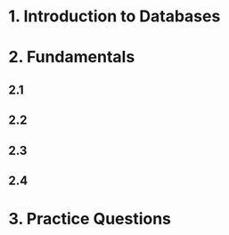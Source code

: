 # 1. Introduction to Databases

# 2. Fundamentals

## 2.1

## 2.2

## 2.3

## 2.4

# 3. Practice Questions

